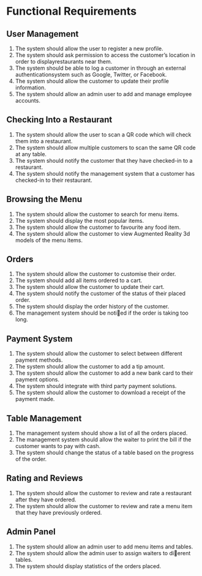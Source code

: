 # Functional Requirements

## **User Management**
1.  The system should allow the user to register a new profile.
2.  The system should ask permission to access the customer’s location in order to displayrestaurants near them.
3.  The system should be able to log a customer in through an external authenticationsystem such as Google, Twitter, or Facebook.
4.  The system should allow the customer to update their profile information.
5.  The system should allow an admin user to add and manage employee accounts.

## **Checking Into a Restaurant**
1. The system should allow the user to scan a QR code which will check them into a restaurant.
2. The system should allow multiple customers to scan the same QR code at any table.
3. The system should notify the customer that they have checked-in to a restaurant.
4. The system should notify the management system that a customer has checked-in to their restaurant.

## **Browsing the Menu**
1. The system should allow the customer to search for menu items.
2. The system should display the most popular items.
3. The system should allow the customer to favourite any food item.
4. The system should allow the customer to view Augmented Reality 3d models of the menu items.

## **Orders**
1. The system should allow the customer to customise their order.
2. The system should add all items ordered to a cart.
3. The system should allow the customer to update their cart.
4. The system should notify the customer of the status of their placed order.
5. The system should display the order history of the customer.
6. The management system should be notied if the order is taking too long.

## **Payment System**
1. The system should allow the customer to select between different payment methods.
2. The system should allow the customer to add a tip amount.
3. The system should allow the customer to add a new bank card to their payment options.
4. The system should integrate with third party payment solutions.
5. The system should allow the customer to download a receipt of the payment made.

## **Table Management**
1. The management system should show a list of all the orders placed.
2. The management system should allow the waiter to print the bill if the customer wants to pay with cash.
3. The system should change the status of a table based on the progress of the order.

## **Rating and Reviews**
1. The system should allow the customer to review and rate a restaurant after they have ordered.
2. The system should allow the customer to review and rate a menu item that they have previously ordered.

## **Admin Panel**
1. The system should allow an admin user to add menu items and tables.
2. The system should allow the admin user to assign waiters to dierent tables.
3. The system should display statistics of the orders placed.